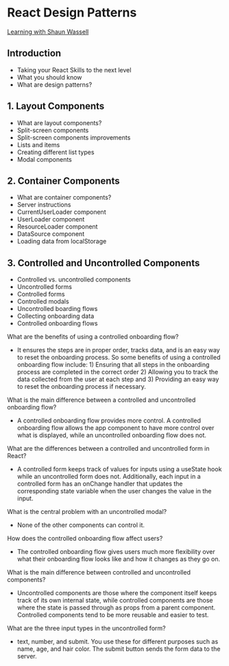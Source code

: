 # React Design Patterns
[Learning with Shaun Wassell](https://www.linkedin.com/learning/react-design-patterns/take-your-react-skills-to-the-next-level?contextUrn=urn%3Ali%3AlyndaLearningPath%3A5b32b6d5498e4ef39c04c55c&resume=false&u=93921834)

## Introduction
- Taking your React Skills to the next level
- What you should know
- What are design patterns?

## 1. Layout Components
- What are layout components?
- Split-screen components
- Split-screen components improvements
- Lists and items
- Creating different list types
- Modal components

## 2. Container Components
- What are container components?
- Server instructions
- CurrentUserLoader component
- UserLoader component
- ResourceLoader component
- DataSource component
- Loading data from localStorage

## 3. Controlled and Uncontrolled Components
- Controlled vs. uncontrolled components
- Uncontrolled forms
- Controlled forms
- Controlled modals
- Uncontrolled boarding flows
- Collecting onboarding data
- Controlled onboarding flows

What are the benefits of using a controlled onboarding flow?
- It ensures the steps are in proper order, tracks data, and is an easy way to reset the onboarding process. So some benefits of using a controlled onboarding flow include: 1) Ensuring that all steps in the onboarding process are completed in the correct order 2) Allowing you to track the data collected from the user at each step and 3) Providing an easy way to reset the onboarding process if necessary.

What is the main difference between a controlled and uncontrolled onboarding flow?
- A controlled onboarding flow provides more control. A controlled onboarding flow allows the app component to have more control over what is displayed, while an uncontrolled onboarding flow does not.

What are the differences between a controlled and uncontrolled form in React?
- A controlled form keeps track of values for inputs using a useState hook while an uncontrolled form does not. Additionally, each input in a controlled form has an onChange handler that updates the corresponding state variable when the user changes the value in the input.

What is the central problem with an uncontrolled modal?
- None of the other components can control it.

How does the controlled onboarding flow affect users?
- The controlled onboarding flow gives users much more flexibility over what their onboarding flow looks like and how it changes as they go on.

What is the main difference between controlled and uncontrolled components?
- Uncontrolled components are those where the component itself keeps track of its own internal state, while controlled components are those where the state is passed through as props from a parent component. Controlled components tend to be more reusable and easier to test.

What are the three input types in the uncontrolled form?
- text, number, and submit. You use these for different purposes such as name, age, and hair color. The submit button sends the form data to the server.